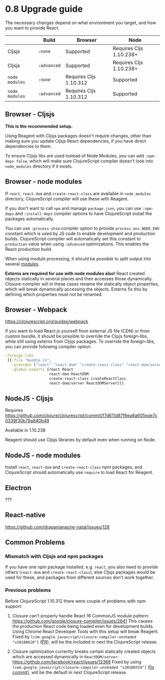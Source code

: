 # 0.8 Upgrade guide

The necessary changes depend on what environment you target, and
how you want to provide React.

|                | Build       | Browser       | Node |
|---|---|---|---|
| Cljsjs         | `:none`     | Supported     | Requires Cljs 1.10.238+ |
| Cljsjs         | `:advanced` | Supported     | Requires Cljs 1.10.238+ |
| `node modules` | `:none`     | Requires Cljs 1.10.312 | Supported  |
| `node modules` | `:advanced` | Requires Cljs 1.10.312 | Supported  |

## Browser - Cljsjs

**This is the recommended setup.**

Using Reagent with Cljsjs packages doesn't require changes,
other than making sure you update Cljsjs React dependencies,
if you have direct dependencies to them.

To ensure Cljsjs libs are used instead of Node Modules, you can add `:npm-deps false`, which will make sure ClojureScript compiler doesn't look into `node_modules` directory if it exists.

## Browser - node modules

If `react`, `react-dom` and `create-react-class` are available in `node_modules`
directory, ClojureScript compiler will use these with Reagent.

If you don't want to call `npm` and manage `package.json`, you can use `:npm-deps` and `:install-deps` compiler options to
have ClojureScript install the packages automatically.

You can use `:process-shim` compiler option to provide `process.env.NODE_ENV`
constant which is used by JS code to enable development and production
builds. ClojureScript compiler will automatically set this constant to
`production` value when using `:advanced` optimizations. This enables
the React production build.

When using module processing, it should be possible to split output into several
[modules](https://clojurescript.org/reference/compiler-options#modules).

**Externs are required for use with node modules also!** React created objects
statically in several places and then accesses those dynamically. Closure-compiler
will in these cases rename the statically object properties, which will break
dynamically accessing the objects. Externs fix this by defining which properties
must not be renamed.

## Browser - Webpack

https://clojurescript.org/guides/webpack

If you want to load React.js yourself from external JS file (CDN) or from custom bundle,
it should be possible to override the Cljsjs foreign-libs, while still using externs from Cljsjs packages. To override the foreign-libs, you can provide following compiler option:

```clj
:foreign-libs
 [{:file "bundje.js",
   :provides ["react" "react-dom" "create-react-class" "react-dom/server"],
   :global-exports {react React
                    react-dom ReactDOM
                    create-react-class createReactClass
                    react-dom/server ReactDOMServer}}]
```

## NodeJS - Cljsjs

Requires https://github.com/clojure/clojurescript/commit/f7d611d87f6ea8a605eae7c0339f30b79a840b49

Available in 1.10.238

Reagent should use Cljsjs libraries by default even when running on Node.

## NodeJS - node modules

Install `react`, `react-dom` and `create-react-class` npm packages,
and ClojureScript should automatically use `require` to
load React for Reagent.

## Electron

???

## React-native

https://github.com/drapanjanas/re-natal/issues/128

## Common Problems

### Mismatch with Cljsjs and npm packages

If you have one npm package installed, e.g. `react`, you also need
to provide others (`react-dom` and `create-react-class`), else
Cljsjs packages would be used for these, and packages from different sources
don't work together.

### Previous problems

Before ClojureScript 1.10.312 there were couple of problems with npm support:

1. Closure can't properly handle React 16 CommonJS module pattern: https://github.com/google/closure-compiler/issues/2841
This causes the production React code being loaded even for development builds.
Using Chrome React Developer Tools with this setup will break Reagent. Fixed by `[com.google.javascript/closure-compiler-unshaded "v20180610"]` ([PR](https://github.com/google/closure-compiler/pull/2963)), will be
the included in next the ClojureScript release.

2. Closure optimization currently breaks certain statically created objects which are
accessed dynamically in `ReactDOM/server`: https://github.com/facebook/react/issues/12368
Fixed by using `[com.google.javascript/closure-compiler-unshaded "v20180319"]` ([fix commit](https://github.com/google/closure-compiler/commit/c13cf48b98477e44409dba6359246bffa95b1c7b)), will be
the default in next ClojureScript release.
